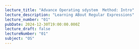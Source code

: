 ```yaml
---
lecture_title: "Advance Operating sdystem  Method: Intro"
lecture_description: "Learning ABout Regular Expressions"
lecture_number: "01"
pubDate: 2024-12-30T19:00:00.000Z
lecture_draft: false
lectureNumber: "01"
subject: "OS"
---
```

